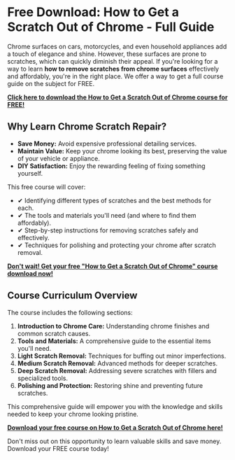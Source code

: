 # Free Download: How to Get a Scratch Out of Chrome - Full Guide

Chrome surfaces on cars, motorcycles, and even household appliances add a touch of elegance and shine. However, these surfaces are prone to scratches, which can quickly diminish their appeal. If you're looking for a way to learn **how to remove scratches from chrome surfaces** effectively and affordably, you're in the right place. We offer a way to get a full course guide on the subject for FREE.

[**Click here to download the How to Get a Scratch Out of Chrome course for FREE!**](https://udemywork.com/how-to-get-a-scratch-out-of-chrome)

## Why Learn Chrome Scratch Repair?

*   **Save Money:** Avoid expensive professional detailing services.
*   **Maintain Value:** Keep your chrome looking its best, preserving the value of your vehicle or appliance.
*   **DIY Satisfaction:** Enjoy the rewarding feeling of fixing something yourself.

This free course will cover:

*   ✔ Identifying different types of scratches and the best methods for each.
*   ✔ The tools and materials you'll need (and where to find them affordably).
*   ✔ Step-by-step instructions for removing scratches safely and effectively.
*   ✔ Techniques for polishing and protecting your chrome after scratch removal.

[**Don't wait! Get your free "How to Get a Scratch Out of Chrome" course download now!**](https://udemywork.com/how-to-get-a-scratch-out-of-chrome)

## Course Curriculum Overview

The course includes the following sections:

1.  **Introduction to Chrome Care:** Understanding chrome finishes and common scratch causes.
2.  **Tools and Materials:** A comprehensive guide to the essential items you'll need.
3.  **Light Scratch Removal:** Techniques for buffing out minor imperfections.
4.  **Medium Scratch Removal:** Advanced methods for deeper scratches.
5.  **Deep Scratch Removal:** Addressing severe scratches with fillers and specialized tools.
6.  **Polishing and Protection:** Restoring shine and preventing future scratches.

This comprehensive guide will empower you with the knowledge and skills needed to keep your chrome looking pristine.

[**Download your free course on How to Get a Scratch Out of Chrome here!**](https://udemywork.com/how-to-get-a-scratch-out-of-chrome)

Don't miss out on this opportunity to learn valuable skills and save money. Download your FREE course today!
